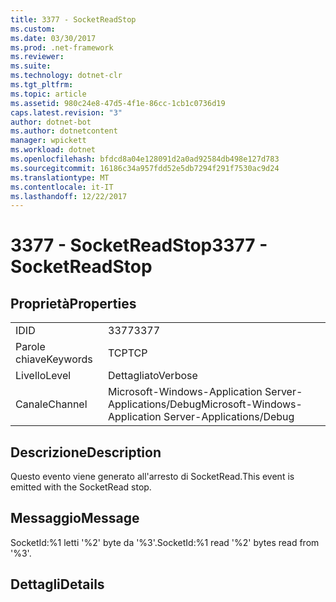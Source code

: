 ```yaml
---
title: 3377 - SocketReadStop
ms.custom: 
ms.date: 03/30/2017
ms.prod: .net-framework
ms.reviewer: 
ms.suite: 
ms.technology: dotnet-clr
ms.tgt_pltfrm: 
ms.topic: article
ms.assetid: 980c24e8-47d5-4f1e-86cc-1cb1c0736d19
caps.latest.revision: "3"
author: dotnet-bot
ms.author: dotnetcontent
manager: wpickett
ms.workload: dotnet
ms.openlocfilehash: bfdcd8a04e128091d2a0ad92584db498e127d783
ms.sourcegitcommit: 16186c34a957fdd52e5db7294f291f7530ac9d24
ms.translationtype: MT
ms.contentlocale: it-IT
ms.lasthandoff: 12/22/2017
---
```

# <a name="3377---socketreadstop"></a><span data-ttu-id="1dbcb-102">3377 - SocketReadStop</span><span class="sxs-lookup"><span data-stu-id="1dbcb-102">3377 - SocketReadStop</span></span>
## <a name="properties"></a><span data-ttu-id="1dbcb-103">Proprietà</span><span class="sxs-lookup"><span data-stu-id="1dbcb-103">Properties</span></span>  
  
|||  
|-|-|  
|<span data-ttu-id="1dbcb-104">ID</span><span class="sxs-lookup"><span data-stu-id="1dbcb-104">ID</span></span>|<span data-ttu-id="1dbcb-105">3377</span><span class="sxs-lookup"><span data-stu-id="1dbcb-105">3377</span></span>|  
|<span data-ttu-id="1dbcb-106">Parole chiave</span><span class="sxs-lookup"><span data-stu-id="1dbcb-106">Keywords</span></span>|<span data-ttu-id="1dbcb-107">TCP</span><span class="sxs-lookup"><span data-stu-id="1dbcb-107">TCP</span></span>|  
|<span data-ttu-id="1dbcb-108">Livello</span><span class="sxs-lookup"><span data-stu-id="1dbcb-108">Level</span></span>|<span data-ttu-id="1dbcb-109">Dettagliato</span><span class="sxs-lookup"><span data-stu-id="1dbcb-109">Verbose</span></span>|  
|<span data-ttu-id="1dbcb-110">Canale</span><span class="sxs-lookup"><span data-stu-id="1dbcb-110">Channel</span></span>|<span data-ttu-id="1dbcb-111">Microsoft-Windows-Application Server-Applications/Debug</span><span class="sxs-lookup"><span data-stu-id="1dbcb-111">Microsoft-Windows-Application Server-Applications/Debug</span></span>|  
  
## <a name="description"></a><span data-ttu-id="1dbcb-112">Descrizione</span><span class="sxs-lookup"><span data-stu-id="1dbcb-112">Description</span></span>  
 <span data-ttu-id="1dbcb-113">Questo evento viene generato all'arresto di SocketRead.</span><span class="sxs-lookup"><span data-stu-id="1dbcb-113">This event is emitted with the SocketRead stop.</span></span>  
  
## <a name="message"></a><span data-ttu-id="1dbcb-114">Messaggio</span><span class="sxs-lookup"><span data-stu-id="1dbcb-114">Message</span></span>  
 <span data-ttu-id="1dbcb-115">SocketId:%1 letti '%2' byte da '%3'.</span><span class="sxs-lookup"><span data-stu-id="1dbcb-115">SocketId:%1 read '%2' bytes read from '%3'.</span></span>  
  
## <a name="details"></a><span data-ttu-id="1dbcb-116">Dettagli</span><span class="sxs-lookup"><span data-stu-id="1dbcb-116">Details</span></span>
